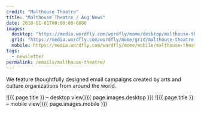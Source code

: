 ```yaml
---
credit: "Malthouse Theatre"
title: "Malthouse Theatre / Aug News"
date: 2018-01-01T00:00:00-0800
images:
  desktop: "https://media.wordfly.com/wordfly/mome/desktop/malthouse-theatre.jpg"
  grid: "https://media.wordfly.com/wordfly/mome/grid/malthouse-theatre.jpg"
  mobile: https://media.wordfly.com/wordfly/mome/mobile/malthouse-theatre.jpg"
tags:
  - newsletter
permalink: /emails/malthouse-theatre/
---
```

We feature thoughtfully designed email campaigns created by arts and culture organizations from around the world.

![{{ page.title }} – desktop view]({{ page.images.desktop }})
![{{ page.title }} – mobile view]({{ page.images.mobile }})
